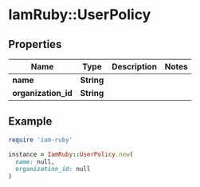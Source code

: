 # IamRuby::UserPolicy

## Properties

| Name | Type | Description | Notes |
| ---- | ---- | ----------- | ----- |
| **name** | **String** |  |  |
| **organization_id** | **String** |  |  |

## Example

```ruby
require 'iam-ruby'

instance = IamRuby::UserPolicy.new(
  name: null,
  organization_id: null
)
```

